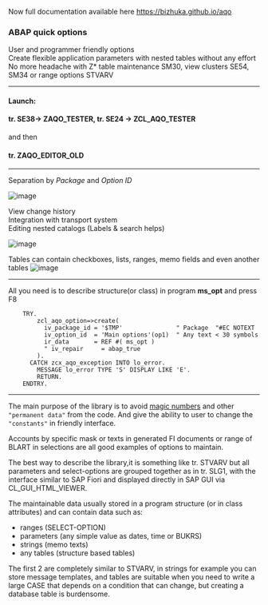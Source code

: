Now full documentation available here https://bizhuka.github.io/aqo


### ABAP quick options
User and programmer friendly options\
Create flexible application parameters with nested tables without any effort\
No more headache with Z* table maintenance SM30, view clusters SE54, SM34 or range options STVARV

---

#### Launch:
#### tr. SE38-> ZAQO_TESTER, tr. SE24 -> ZCL_AQO_TESTER
and then
#### tr. ZAQO_EDITOR_OLD

---
Separation by *Package* and *Option ID*

![image](https://user-images.githubusercontent.com/36256417/80679757-f0742780-8ad6-11ea-9e86-b4b84151f13b.png)

View change history\
Integration with transport system\
Editing nested catalogs (Labels & search helps)

![image](https://user-images.githubusercontent.com/36256417/80679960-58c30900-8ad7-11ea-8484-59db16b563a6.png)

Tables can contain checkboxes, lists, ranges, memo fields and even another tables
![image](https://user-images.githubusercontent.com/36256417/80680457-3f6e8c80-8ad8-11ea-95cf-8be964484559.png)

---

All you need is to describe structure(or class) in program **ms_opt** and press F8
```abap
    TRY.
        zcl_aqo_option=>create(
          iv_package_id = '$TMP'               " Package  "#EC NOTEXT
          iv_option_id  = 'Main options'(op1)  " Any text < 30 symbols
          ir_data       = REF #( ms_opt )
          " iv_repair     = abap_true
        ).
      CATCH zcx_aqo_exception INTO lo_error.
        MESSAGE lo_error TYPE 'S' DISPLAY LIKE 'E'.
        RETURN.
    ENDTRY.
```

---
The main purpose of the library is to avoid [magic numbers](https://en.wikipedia.org/wiki/Magic_number_(programming)#Unnamed_numerical_constants) and other `"permanent data"` from the code. And give the ability to user to change the `"constants"` in friendly interface.

Accounts by specific mask or texts in generated FI documents or range of BLART in selections are all good examples of options to maintain.

The best way to describe the library,it is something like tr. STVARV but all parameters and select-options are grouped together as in tr. SLG1, with the interface similar to SAP Fiori and displayed directly in SAP GUI via CL_GUI_HTML_VIEWER.

The maintainable data usually stored in a program structure (or in class attributes) and can contain data such as:
* ranges (SELECT-OPTION)
* parameters (any simple value as dates, time or BUKRS)
* strings (memo texts)
* any tables (structure based tables)

The first 2 are completely similar to STVARV, in strings for example you can store message templates, and tables are suitable when you need to write a large CASE that depends on a condition that can change, but creating a database table is burdensome.
